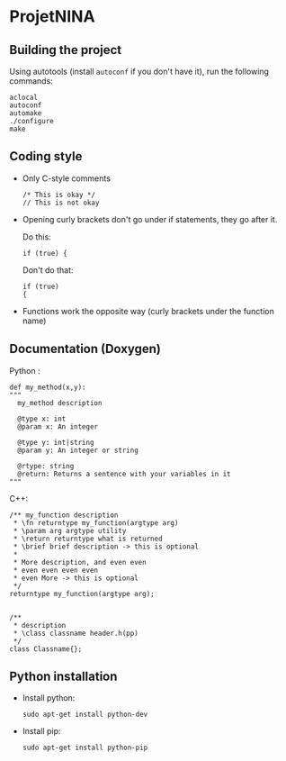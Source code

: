 # ProjetNINA

## Building the project

Using autotools (install `autoconf` if you don't have it), run the following commands:

  ```
  aclocal
  autoconf
  automake
  ./configure
  make
  ```

## Coding style

- Only C-style comments

  ```
  /* This is okay */
  // This is not okay
  ```

- Opening curly brackets don't go under if statements, they go after it.

  Do this:

  ```
  if (true) {   
  ```

  Don't do that:

  ```
  if (true)
  {
  ```

- Functions work the opposite way (curly brackets under the function name)

## Documentation (Doxygen)

Python :
  ```
  def my_method(x,y):
  """
    my_method description

    @type x: int
    @param x: An integer

    @type y: int|string
    @param y: An integer or string

    @rtype: string
    @return: Returns a sentence with your variables in it
  """
  ```

C++:
  
  ```
  /** my_function description
   * \fn returntype my_function(argtype arg)
   * \param arg argtype utility
   * \return returntype what is returned
   * \brief brief description -> this is optional
   * 
   * More description, and even even
   * even even even even
   * even More -> this is optional
   */
  returntype my_function(argtype arg);


  /** 
   * description 
   * \class classname header.h(pp)
   */
  class Classname{};
  ```
  
## Python installation

- Install python:
    ```
    sudo apt-get install python-dev
    ```

- Install pip:
    ```
    sudo apt-get install python-pip
    ```
